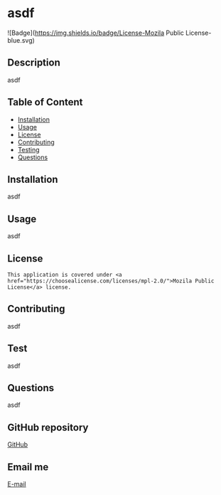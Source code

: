 
  # asdf

  ![Badge](https://img.shields.io/badge/License-Mozila Public License-blue.svg)

  ## Description
  asdf

  ## Table of Content

  * [Installation](#installation)
  * [Usage](#usage)
  * [License](https://choosealicense.com/licenses/mpl-2.0/)
  * [Contributing](#contributing)
  * [Testing](#testing)
  * [Questions](#questions)

  ## Installation
  asdf

  ## Usage
  asdf

  ## License
  
    This application is covered under <a href="https://choosealicense.com/licenses/mpl-2.0/">Mozila Public License</a> license.

  ## Contributing
  asdf

  ## Test
  asdf

  ## Questions
  asdf

  ## GitHub repository
  [GitHub](asdf)

  ## Email me
  [E-mail](mailto:asdf)
